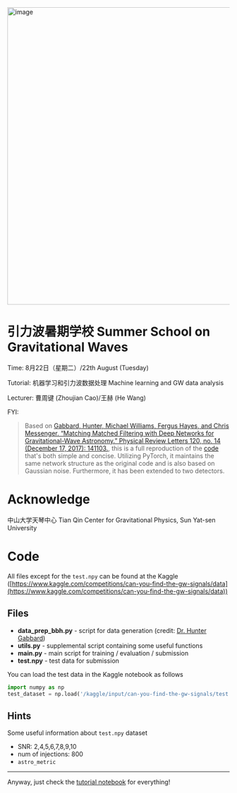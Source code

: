 <img width="672" alt="image" src="https://github.com/iphysresearch/2023gwml4tianqin/assets/14322948/0020ec47-ed87-41c0-9301-8f391071cf82">

# 引力波暑期学校 Summer School on Gravitational Waves

Time: 8月22日（星期二）/22th August (Tuesday)

Tutorial: 机器学习和引力波数据处理 Machine learning and GW data analysis

Lecturer: 曹周键 (Zhoujian Cao)/王赫 (He Wang)

FYI: 
> Based on [Gabbard, Hunter, Michael Williams, Fergus Hayes, and Chris Messenger. “Matching Matched Filtering with Deep Networks for Gravitational-Wave Astronomy.” Physical Review Letters 120, no. 14 (December 17, 2017): 141103.](https://doi.org/10.1103/PhysRevLett.120.141103), this is a full reproduction of the [code](https://github.com/hagabbar/cnn_matchfiltering/) that's both simple and concise. Utilizing PyTorch, it maintains the same network structure as the original code and is also based on Gaussian noise. Furthermore, it has been extended to two detectors.

# Acknowledge

中山大学天琴中心 Tian Qin Center for Gravitational Physics, Sun Yat-sen University


# Code

All files except for the `test.npy` can be found at the Kaggle ([https://www.kaggle.com/competitions/can-you-find-the-gw-signals/data](https://www.kaggle.com/competitions/can-you-find-the-gw-signals/data))

## Files

*   **data_prep_bbh.py** - script for data generation (credit: [Dr. Hunter Gabbard](https://github.com/hagabbar/cnn_matchfiltering/))
*   **utils.py** - supplemental script containing some useful functions
*   **main.py** - main script for training / evaluation / submission
*   **test.npy** - test data for submission

You can load the test data in the Kaggle notebook as follows

```python
import numpy as np
test_dataset = np.load('/kaggle/input/can-you-find-the-gw-signals/test.npy')
```

## Hints

Some useful information about `test.npy` dataset

- SNR: 2,4,5,6,7,8,9,10
- num of injections: 800
- `astro_metric`

---

Anyway, just check the [tutorial notebook](https://www.kaggle.com/code/herbwang/tutorial-notebook) for everything!

